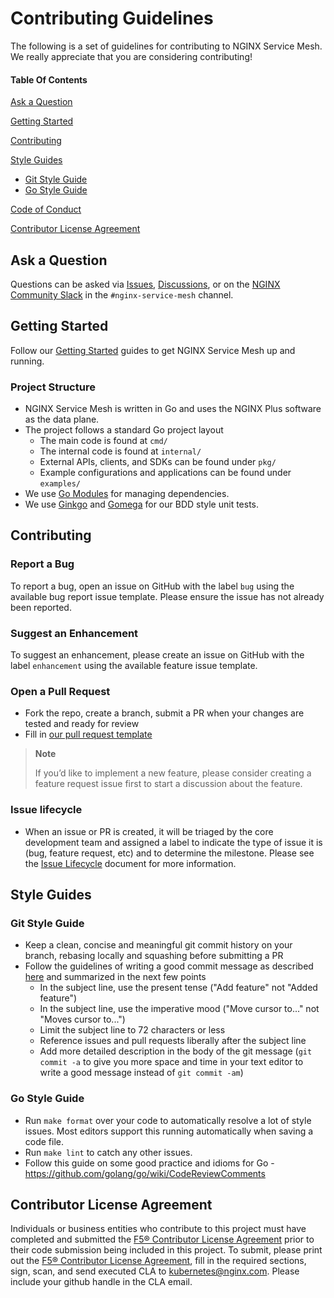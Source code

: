 # Contributing Guidelines

The following is a set of guidelines for contributing to NGINX Service Mesh. We really appreciate that you are considering contributing!

#### Table Of Contents

[Ask a Question](#ask-a-question)

[Getting Started](#getting-started)

[Contributing](#contributing)

[Style Guides](#style-guides)
  * [Git Style Guide](#git-style-guide)
  * [Go Style Guide](#go-style-guide)

[Code of Conduct](CODE_OF_CONDUCT.md)

[Contributor License Agreement](#contributor-license-agreement)

## Ask a Question

Questions can be asked via [Issues](https://github.com/nginxinc/nginx-service-mesh/issues), [Discussions](https://github.com/nginxinc/nginx-service-mesh/discussions), or on the [NGINX Community Slack](https://nginxcommunity.slack.com/channels/nginx-service-mesh) in the `#nginx-service-mesh` channel.

## Getting Started

Follow our [Getting Started](https://docs.nginx.com/nginx-service-mesh/get-started/) guides to get NGINX Service Mesh up and running.

### Project Structure

* NGINX Service Mesh is written in Go and uses the NGINX Plus software as the data plane.
* The project follows a standard Go project layout
    * The main code is found at `cmd/`
    * The internal code is found at `internal/`
    * External APIs, clients, and SDKs can be found under `pkg/`
    * Example configurations and applications can be found under `examples/`
* We use [Go Modules](https://github.com/golang/go/wiki/Modules) for managing dependencies.
* We use [Ginkgo](https://onsi.github.io/ginkgo/) and [Gomega](https://onsi.github.io/gomega/) for our BDD style unit tests.

## Contributing

### Report a Bug

To report a bug, open an issue on GitHub with the label `bug` using the available bug report issue template. Please ensure the issue has not already been reported.

### Suggest an Enhancement

To suggest an enhancement, please create an issue on GitHub with the label `enhancement` using the available feature issue template.

### Open a Pull Request

* Fork the repo, create a branch, submit a PR when your changes are tested and ready for review
* Fill in [our pull request template](.github/PULL_REQUEST_TEMPLATE.md)

> **Note**
>
> If you’d like to implement a new feature, please consider creating a feature request issue first to start a discussion about the feature.

### Issue lifecycle

* When an issue or PR is created, it will be triaged by the core development team and assigned a label to indicate the type of issue it is (bug, feature request, etc) and to determine the milestone. Please see the [Issue Lifecycle](ISSUE_LIFECYCLE.md) document for more information.

## Style Guides

### Git Style Guide

* Keep a clean, concise and meaningful git commit history on your branch, rebasing locally and squashing before submitting a PR
* Follow the guidelines of writing a good commit message as described [here](https://chris.beams.io/posts/git-commit/) and summarized in the next few points
    * In the subject line, use the present tense ("Add feature" not "Added feature")
    * In the subject line, use the imperative mood ("Move cursor to..." not "Moves cursor to...")
    * Limit the subject line to 72 characters or less
    * Reference issues and pull requests liberally after the subject line
    * Add more detailed description in the body of the git message (`git commit -a` to give you more space and time in your text editor to write a good message instead of `git commit -am`)

### Go Style Guide

* Run `make format` over your code to automatically resolve a lot of style issues. Most editors support this running automatically when saving a code file.
* Run `make lint` to catch any other issues.
* Follow this guide on some good practice and idioms for Go -  https://github.com/golang/go/wiki/CodeReviewComments

## Contributor License Agreement

Individuals or business entities who contribute to this project must have completed and submitted the [F5® Contributor License Agreement](F5ContributorLicenseAgreement.pdf) prior to their code submission being included in this project.
To submit, please print out the [F5® Contributor License Agreement](F5ContributorLicenseAgreement.pdf), fill in the required sections, sign, scan, and send executed CLA to kubernetes@nginx.com.
Please include your github handle in the CLA email.

